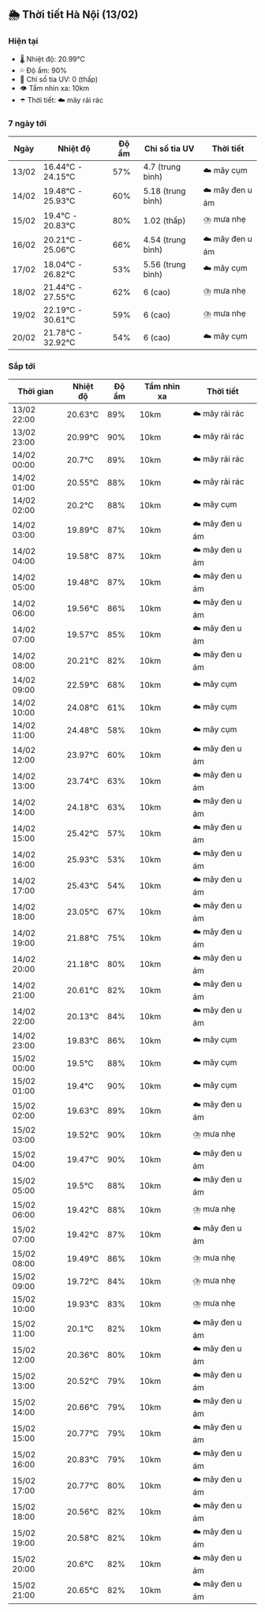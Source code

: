 ## 🌦️ Thời tiết Hà Nội (13/02)

### Hiện tại

- 🌡️ Nhiệt độ: 20.99℃
- 💦 Độ ẩm: 90%
- 🌟 Chỉ số tia UV: 0 (thấp)
- 👁️ Tầm nhìn xa: 10km
- ☂️ Thời tiết: ☁️ mây rải rác

### 7 ngày tới

| Ngày | Nhiệt độ | Độ ẩm | Chỉ số tia UV | Thời tiết |
| --- | --- | --- | --- | --- |
| 13/02 | 16.44℃ - 24.15℃ | 57% | 4.7 (trung bình) | ☁️ mây cụm |
| 14/02 | 19.48℃ - 25.93℃ | 60% | 5.18 (trung bình) | ☁️ mây đen u ám |
| 15/02 | 19.4℃ - 20.83℃ | 80% | 1.02 (thấp) | ⛈️ mưa nhẹ |
| 16/02 | 20.21℃ - 25.06℃ | 66% | 4.54 (trung bình) | ☁️ mây đen u ám |
| 17/02 | 18.04℃ - 26.82℃ | 53% | 5.56 (trung bình) | ☁️ mây cụm |
| 18/02 | 21.44℃ - 27.55℃ | 62% | 6 (cao) | ⛈️ mưa nhẹ |
| 19/02 | 22.19℃ - 30.61℃ | 59% | 6 (cao) | ⛈️ mưa nhẹ |
| 20/02 | 21.78℃ - 32.92℃ | 54% | 6 (cao) | ☁️ mây cụm |

### Sắp tới

| Thời gian | Nhiệt độ | Độ ẩm | Tầm nhìn xa | Thời tiết |
| --- | --- | --- | --- | --- |
| 13/02 22:00 | 20.63℃ | 89% | 10km | ☁️ mây rải rác |
| 13/02 23:00 | 20.99℃ | 90% | 10km | ☁️ mây rải rác |
| 14/02 00:00 | 20.7℃ | 89% | 10km | ☁️ mây rải rác |
| 14/02 01:00 | 20.55℃ | 88% | 10km | ☁️ mây rải rác |
| 14/02 02:00 | 20.2℃ | 88% | 10km | ☁️ mây cụm |
| 14/02 03:00 | 19.89℃ | 87% | 10km | ☁️ mây đen u ám |
| 14/02 04:00 | 19.58℃ | 87% | 10km | ☁️ mây đen u ám |
| 14/02 05:00 | 19.48℃ | 87% | 10km | ☁️ mây đen u ám |
| 14/02 06:00 | 19.56℃ | 86% | 10km | ☁️ mây đen u ám |
| 14/02 07:00 | 19.57℃ | 85% | 10km | ☁️ mây đen u ám |
| 14/02 08:00 | 20.21℃ | 82% | 10km | ☁️ mây đen u ám |
| 14/02 09:00 | 22.59℃ | 68% | 10km | ☁️ mây cụm |
| 14/02 10:00 | 24.08℃ | 61% | 10km | ☁️ mây cụm |
| 14/02 11:00 | 24.48℃ | 58% | 10km | ☁️ mây cụm |
| 14/02 12:00 | 23.97℃ | 60% | 10km | ☁️ mây đen u ám |
| 14/02 13:00 | 23.74℃ | 63% | 10km | ☁️ mây đen u ám |
| 14/02 14:00 | 24.18℃ | 63% | 10km | ☁️ mây đen u ám |
| 14/02 15:00 | 25.42℃ | 57% | 10km | ☁️ mây đen u ám |
| 14/02 16:00 | 25.93℃ | 53% | 10km | ☁️ mây đen u ám |
| 14/02 17:00 | 25.43℃ | 54% | 10km | ☁️ mây đen u ám |
| 14/02 18:00 | 23.05℃ | 67% | 10km | ☁️ mây đen u ám |
| 14/02 19:00 | 21.88℃ | 75% | 10km | ☁️ mây đen u ám |
| 14/02 20:00 | 21.18℃ | 80% | 10km | ☁️ mây đen u ám |
| 14/02 21:00 | 20.61℃ | 82% | 10km | ☁️ mây đen u ám |
| 14/02 22:00 | 20.13℃ | 84% | 10km | ☁️ mây đen u ám |
| 14/02 23:00 | 19.83℃ | 86% | 10km | ☁️ mây cụm |
| 15/02 00:00 | 19.5℃ | 88% | 10km | ☁️ mây cụm |
| 15/02 01:00 | 19.4℃ | 90% | 10km | ☁️ mây cụm |
| 15/02 02:00 | 19.63℃ | 89% | 10km | ☁️ mây đen u ám |
| 15/02 03:00 | 19.52℃ | 90% | 10km | ⛈️ mưa nhẹ |
| 15/02 04:00 | 19.47℃ | 90% | 10km | ☁️ mây đen u ám |
| 15/02 05:00 | 19.5℃ | 88% | 10km | ☁️ mây đen u ám |
| 15/02 06:00 | 19.42℃ | 88% | 10km | ⛈️ mưa nhẹ |
| 15/02 07:00 | 19.42℃ | 87% | 10km | ☁️ mây đen u ám |
| 15/02 08:00 | 19.49℃ | 86% | 10km | ⛈️ mưa nhẹ |
| 15/02 09:00 | 19.72℃ | 84% | 10km | ⛈️ mưa nhẹ |
| 15/02 10:00 | 19.93℃ | 83% | 10km | ⛈️ mưa nhẹ |
| 15/02 11:00 | 20.1℃ | 82% | 10km | ☁️ mây đen u ám |
| 15/02 12:00 | 20.36℃ | 80% | 10km | ☁️ mây đen u ám |
| 15/02 13:00 | 20.52℃ | 79% | 10km | ☁️ mây đen u ám |
| 15/02 14:00 | 20.66℃ | 79% | 10km | ☁️ mây đen u ám |
| 15/02 15:00 | 20.77℃ | 79% | 10km | ☁️ mây đen u ám |
| 15/02 16:00 | 20.83℃ | 79% | 10km | ☁️ mây đen u ám |
| 15/02 17:00 | 20.77℃ | 80% | 10km | ☁️ mây đen u ám |
| 15/02 18:00 | 20.56℃ | 82% | 10km | ☁️ mây đen u ám |
| 15/02 19:00 | 20.58℃ | 82% | 10km | ☁️ mây đen u ám |
| 15/02 20:00 | 20.6℃ | 82% | 10km | ☁️ mây đen u ám |
| 15/02 21:00 | 20.65℃ | 82% | 10km | ☁️ mây đen u ám |
